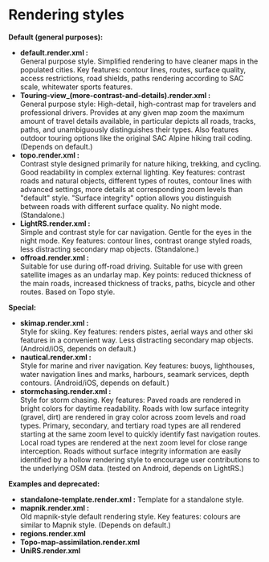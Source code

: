 Rendering styles
================
**Default (general purposes):**
* **default.render.xml :** <br>General purpose style. Simplified rendering to have cleaner maps in the populated cities. Key features: contour lines, routes, surface quality, access restrictions, road shields, paths rendering according to SAC scale, whitewater sports features.
* **Touring-view_(more-contrast-and-details).render.xml :** <br>General purpose style: High-detail, high-contrast map for travelers and professional drivers. Provides at any given map zoom the maximum amount of travel details available, in particular depicts all roads, tracks, paths, and unambiguously distinguishes their types. Also features outdoor touring options like the original SAC Alpine hiking trail coding. (Depends on default.)
* **topo.render.xml :** <br>Contrast style designed primarily for nature hiking, trekking, and cycling. Good readability in complex external lighting. Key features: contrast roads and natural objects, different types of routes, contour lines with advanced settings, more details at corresponding zoom levels than "default" style. "Surface integrity" option allows you distinguish between roads with different surface quality. No night mode. (Standalone.)
* **LightRS.render.xml :** <br>Simple and contrast style for car navigation. Gentle for the eyes in the night mode. Key features: contour lines, contrast orange styled roads, less distracting secondary map objects. (Standalone.)
* **offroad.render.xml :** <br>Suitable for use during off-road driving. Suitable for use with green satellite images as an undarlay map. Key points: reduced thickness of the main roads, increased thickness of tracks, paths, bicycle and other routes. Based on Topo style.

**Special:**
* **skimap.render.xml :** <br>Style for skiing. Key features: renders pistes, aerial ways and other ski features in a convenient way. Less distracting secondary map objects. (Android/iOS, depends on default.)
* **nautical.render.xml :** <br>Style for marine and river navigation. Key features: buoys, lighthouses, water navigation lines and marks, harbours, seamark services, depth contours. (Android/iOS, depends on default.) 
* **stormchasing.render.xml :** <br>Style for storm chasing. Key features: Paved roads are rendered in bright colors for daytime readability. Roads with low surface integrity (gravel, dirt) are rendered in gray color across zoom levels and road types. Primary, secondary, and tertiary road types are all rendered starting at the same zoom level to quickly identify fast navigation routes. Local road types are rendered at the next zoom level for close range interception. Roads without surface integrity information are easily identified by a hollow rendering style to encourage user contributions to the underlying OSM data. (tested on Android, depends on LightRS.) 

**Examples and deprecated:**
* **standalone-template.render.xml :** Template for a standalone style.
* **mapnik.render.xml :** <br>Old mapnik-style default rendering style. Key features: colours are similar to Mapnik style. (Depends on default.)
* **regions.render.xml**
* **Topo-map-assimilation.render.xml**
* **UniRS.render.xml**
